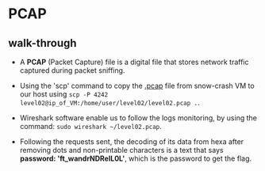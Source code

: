 # PCAP
## walk-through
- A **PCAP** (Packet Capture) file is a digital file that stores network traffic captured during packet sniffing.

- Using the 'scp' command to copy the <u>.pcap</u> file from snow-crash VM to our host using `scp -P 4242 level02@ip_of_VM:/home/user/level02/level02.pcap .`.

- Wireshark software enable us to follow the logs monitoring, by using the command: `sudo wireshark ~/level02.pcap`.

- Following the requests sent, the decoding of its data from hexa after removing dots and non-printable characters is a text that says **password: 'ft_wandrNDRelL0L'**, which is the password to get the flag.